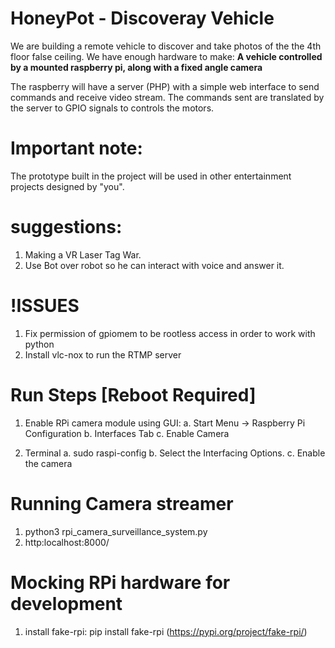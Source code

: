 # HoneyPot - Discoveray Vehicle

We are building a remote vehicle to discover and take photos of the the 4th floor false ceiling.
We have enough hardware to make: **A vehicle controlled by a mounted raspberry pi, along with a fixed angle camera**

The raspberry will have a server (PHP) with a simple web interface to send commands and receive video stream. The commands sent are translated by the server to GPIO signals to controls the motors.

# Important note:
The prototype built in the project will be used in other entertainment projects designed by "you". 

# suggestions:
1. Making a VR Laser Tag War.
2. Use Bot over robot so he can interact with voice and answer it.

# !ISSUES 
1. Fix permission of gpiomem to be rootless access in order to work with python
2. Install vlc-nox to run the RTMP server

# Run Steps [Reboot Required]
1. Enable RPi camera module using GUI:
  a. Start Menu -> Raspberry Pi Configuration
  b. Interfaces Tab 
  c. Enable Camera
  
2. Terminal
  a. sudo raspi-config
  b. Select the Interfacing Options.
  c. Enable the camera
  
# Running Camera streamer
1. python3 rpi_camera_surveillance_system.py
2. http:localhost:8000/ 

# Mocking RPi hardware for development 
1. install fake-rpi: pip install fake-rpi (https://pypi.org/project/fake-rpi/)
  
